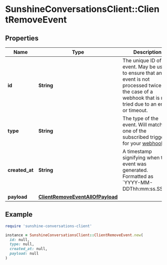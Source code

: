 # SunshineConversationsClient::ClientRemoveEvent

## Properties

| Name | Type | Description | Notes |
| ---- | ---- | ----------- | ----- |
| **id** | **String** | The unique ID of the event. May be used to ensure that an event is not processed twice in the case of a webhook that is re-tried due to an error or timeout. | [optional] |
| **type** | **String** | The type of the event. Will match one of the subscribed triggers for your [webhook](#operation/CreateWebhook). | [optional] |
| **created_at** | **String** | A timestamp signifying when the event was generated. Formatted as &#x60;YYYY-MM-DDThh:mm:ss.SSSZ&#x60;. | [optional] |
| **payload** | [**ClientRemoveEventAllOfPayload**](ClientRemoveEventAllOfPayload.md) |  | [optional] |

## Example

```ruby
require 'sunshine-conversations-client'

instance = SunshineConversationsClient::ClientRemoveEvent.new(
  id: null,
  type: null,
  created_at: null,
  payload: null
)
```

